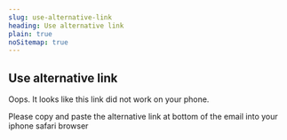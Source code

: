 ```yaml
---
slug: use-alternative-link
heading: Use alternative link
plain: true
noSitemap: true
---
```


## Use alternative link

Oops. It looks like this link did not work on your phone. 

Please copy and paste the alternative link at bottom of the email into your iphone safari browser